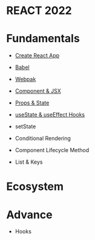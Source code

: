 # **REACT 2022**


# Fundamentals
- [Create React App](https://github.com/posting-study/react_study/blob/main/postingFiles/fundamentals/cra.md)

- [Babel](https://github.com/posting-study/react_study/blob/main/postingFiles/fundamentals/babel.md)

- [Webpak](https://github.com/posting-study/react_study/blob/main/postingFiles/fundamentals/webpack.md)

- [Component & JSX](https://github.com/posting-study/react_study/blob/main/postingFiles/fundamentals/component.md)

- [Props & State](https://github.com/posting-study/react_study/blob/main/postingFiles/fundamentals/props&state.md)

- [useState & useEffect Hooks](https://github.com/posting-study/react_study/blob/main/postingFiles/fundamentals/useState&useEffect.md)

- setState

- Conditional Rendering

- Component Lifecycle Method

- List & Keys
# Ecosystem

# Advance

- Hooks
